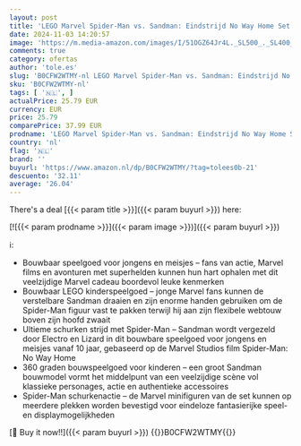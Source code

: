 ```yaml
---
layout: post
title: 'LEGO Marvel Spider-Man vs. Sandman: Eindstrijd No Way Home Set met Minifiguren  Bouwbaar Superhelden Speelgoed voor Rollenspellen  Cadeau voor Kinderen  Jongens en Meisjes die van Actie Houden 76280'
date: 2024-11-03 14:20:57
image: 'https://m.media-amazon.com/images/I/51OGZ64Jr4L._SL500_._SL400_.jpg'
comments: true
category: ofertas
author: 'tole.es'
slug: 'B0CFW2WTMY-nl LEGO Marvel Spider-Man vs. Sandman: Eindstrijd No Way Home...'
sku: 'B0CFW2WTMY-nl'
tags: [ '🇳🇱', ]
actualPrice: 25.79 EUR
currency: EUR
price: 25.79
comparePrice: 37.99 EUR
prodname: 'LEGO Marvel Spider-Man vs. Sandman: Eindstrijd No Way Home Set met Minifiguren  Bouwbaar Superhelden Speelgoed voor Rollenspellen  Cadeau voor Kinderen  Jongens en Meisjes die van Actie Houden 76280'
country: 'nl'
flag: '🇳🇱'
brand: ''
buyurl: 'https://www.amazon.nl/dp/B0CFW2WTMY/?tag=tolees0b-21'
descuento: '32.11'
average: '26.04'
---
```


There's a deal [{{< param title >}}]({{< param buyurl >}})  here:

[![{{< param prodname >}}]({{< param image >}})]({{< param buyurl >}})

ℹ️:

- Bouwbaar speelgoed voor jongens en meisjes – fans van actie, Marvel films en avonturen met superhelden kunnen hun hart ophalen met dit veelzijdige Marvel cadeau boordevol leuke kenmerken
- Bouwbaar LEGO kinderspeelgoed – jonge Marvel fans kunnen de verstelbare Sandman draaien en zijn enorme handen gebruiken om de Spider-Man figuur vast te pakken terwijl hij aan zijn flexibele webtouw boven zijn hoofd zwaait
- Ultieme schurken strijd met Spider-Man – Sandman wordt vergezeld door Electro en Lizard in dit bouwbare speelgoed voor jongens en meisjes vanaf 10 jaar, gebaseerd op de Marvel Studios film Spider-Man: No Way Home
- 360 graden bouwspeelgoed voor kinderen – een groot Sandman bouwmodel vormt het middelpunt van een veelzijdige scène vol klassieke personages, actie en authentieke accessoires
- Spider-Man schurkenactie – de Marvel minifiguren van de set kunnen op meerdere plekken worden bevestigd voor eindeloze fantasierijke speel- en displaymogelijkheden

[🛒 Buy it now!!]({{< param buyurl >}})
{{<world>}}B0CFW2WTMY{{</world>}}
